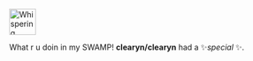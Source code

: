 <div class="flash flash-success d-flex my-3 js-personal clearfix">
      <img alt="Whispering..." style="margin-top: -10px" class="mr-3" 
           src="https://github.githubassets.com/images/mona-whisper.gif"
      width="48" height="48">
      <p>
        What r u doin in my SWAMP! <strong>clearyn/clearyn</strong>
        had a ✨<em>special</em> ✨.
      </p>
</div>
